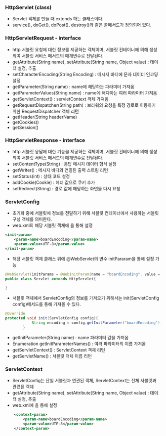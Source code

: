 ### HttpServlet (class)
* Servlet 객체를 만들 때 extends 하는 클래스이다.
* service(), doGet(), doPost(), destroy()와 같은 콜메서드가 정의되어 있다.

### HttpServletRequest - interface
* http 서블릿 요청에 대한 정보를 제공하는 객체이며, 서블릿 컨테이너에 의해 생성되여 서블릿 서비스 메서드의 매개변수로 전달된다.
* getAttribute(String name), setAttribute(String name, Object value) : 데이터 설정, 추출
* setCharacterEncoding(String Encoding) : 메시지 바디에 문자 데이터 인코딩 설정
* getParameter(String name) : name에 해당하는 파라미터 가져옴
* getParameterValues(String name) : name에 해다아는 여러 파라미터 가져옴
* getServletContext() : servletContext 객체 가져옴
* getRequestDispatcher(String path) : 브라워의 요청을 특정 경로로 이동하기 위한 RequestDispatcher 객체 리턴
* getHeader(String headerName)
* getCookies()
* getSession()

### HttpServletResponse - interface
* http 서블릿 응답에 대한 기능을 제공하는 객체이며, 서블릿 컨테이너에 의해 생성되여 서블릿 서비스 메서드의 매개변수로 전달된다.
* setContentType(String) : 응답 메시지 데이터 형식 설정
* getWriter() : 메시지 바디와 연결된 출력 스트림 리턴
* setStatus(int) : 상태 코드 설정
* addCookie(Cookie) : 헤더 값으로 쿠키 추가
* setRedirect(String) : 경로 값에 해당하는 화면을 다시 요청

### ServletConfig
* 초기화 중에 서블릿에 정보를 전달하기 위해 서블릿 컨테이너에서 사용하는 서블릿 구성 객체를 의미한다.
* web.xml의 해당 서블릿 객체에 <init-param>을 통해 설정
```xml
<init-param>
    <param-name>boardEncoding</param-name>
    <param-value>UTF-8</param-value>
</init-param>
```
* 해당 서블릿 객체 클래스 위에 @WebServlet의 변수 initPararam을 통해 설정 가능
```java
@WebServlet(initParams = @WebInitParam(name = "boardEncoding", value = "UTF-8"))
public class Servlet extends HttpServlet{
    
}
```
* 서블릿 객체에서 ServletConfig의 정보를 가져오기 위해서는 init(ServletConfig config)메서드를 통해 가져올 수 있다.
```java
@Override
protected void init(ServletConfig config){
            String encoding = config.getInitParameter("boardEncoding");
        }
```
* getInitParameter(String name) : name 파라미터 값을 가져옴
* Enumeration getInitParameterNames() : 여러 파라미터의 이름 가져옴
* getServletContext() : ServletContext 객체 리턴
* getServletName() : 서블릿 객체 이름 리턴

### ServletContext
* ServletConfig는 단일 서블릿과 연관된 객체, ServletContext는 전체 서블릿과 관련된 객체
* getAttribute(String name), setAttribute(String name, Object value) : 데이터 설정, 추출 
* web.xml에 <context-param>을 통해 설정
```xml
    <context-param>
        <param-name>boardEncoding</param-name>
        <param-value>UTF-8</param-value>
    </context-param>
```